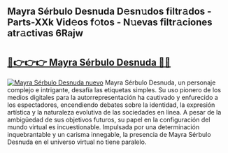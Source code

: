 ## Mayra Sérbulo Desnuda D𝚎sn𝚞dos filtr𝚊dos - Parts-XXk Vid𝚎os f𝚘tos - N𝚞evas filtr𝚊ciones atr𝚊ctivas 6Rajw

# <h2><a href="http://mb6ov6a.tromn.icu/?c=Mayra+S%c3%a9rbulo+Desnuda">🔗👉👉👉 Mayra Sérbulo Desnuda 🔗🔗</a></h2>

[![Mayra Sérbulo Desnuda nuevo](https://i.imgur.com/pEAQMta.gif)](http://mb6ov6a.tromn.icu/?c=Mayra+S%c3%a9rbulo+Desnuda)
Mayra Sérbulo Desnuda, un personaje complejo e intrigante, desafía las etiquetas simples. Su uso pionero de los medios digitales para la autorrepresentación ha cautivado y enfurecido a los espectadores, encendiendo debates sobre la identidad, la expresión artística y la naturaleza evolutiva de las sociedades en línea. A pesar de la ambigüedad de sus objetivos futuros, su papel en la configuración del mundo virtual es incuestionable. Impulsada por una determinación inquebrantable y un carisma innegable, la presencia de Mayra Sérbulo Desnuda en el universo virtual no tiene paralelo.
